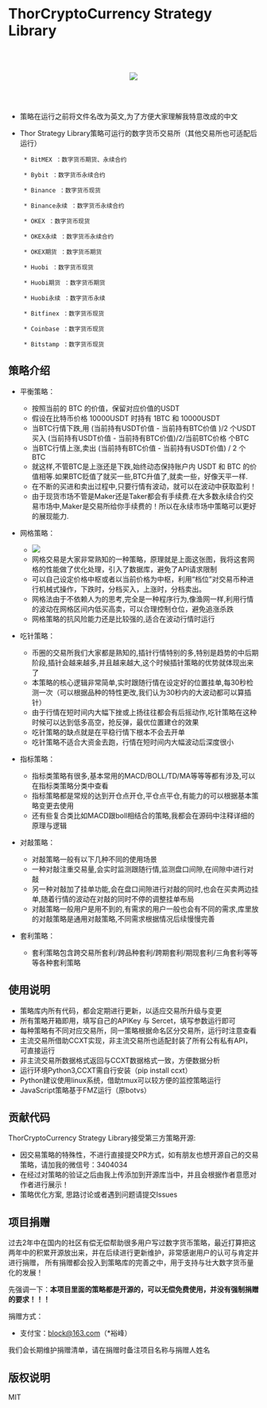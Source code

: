 # ThorCryptoCurrency Strategy Library

 
<br>
<br>
<p align="center">
  <img src ="http://thorquant.com/Thor-Quant.png"/>
</p>
<br>
<br>


 * 策略在运行之前将文件名改为英文,为了方便大家理解我特意改成的中文
 * Thor Strategy Library策略可运行的数字货币交易所（其他交易所也可适配后运行）

        * BitMEX ：数字货币期货、永续合约

        * Bybit ：数字货币永续合约

        * Binance ：数字货币现货

        * Binance永续 ：数字货币永续合约

        * OKEX ：数字货币现货

        * OKEX永续 ：数字货币永续合约

        * OKEX期货 ：数字货币期货

        * Huobi ：数字货币现货

        * Huobi期货 ：数字货币期货

        * Huobi永续 ：数字货币永续 

        * Bitfinex ：数字货币现货

        * Coinbase ：数字货币现货

        * Bitstamp ：数字货币现货


## 策略介绍

- 平衡策略：
  - 按照当前的 BTC 的价值，保留对应价值的USDT
  - 假设在比特币价格 10000USDT 时持有 1BTC 和 10000USDT
  - 当BTC行情下跌,用 (当前持有USDT价值 - 当前持有BTC价值 )/2 个USDT 买入 (当前持有USDT价值 - 当前持有BTC价值)/2/当前BTC价格 个BTC
  - 当BTC行情上涨,卖出 (当前持有BTC价值 - 当前持有USDT价值) / 2 个BTC
  - 就这样,不管BTC是上涨还是下跌,始终动态保持账户内 USDT 和 BTC 的价值相等.如果BTC贬值了就买一些,BTC升值了,就卖一些，好像天平一样.
  - 在不断的买进和卖出过程中,只要行情有波动，就可以在波动中获取盈利！
  - 由于现货市场不管是Maker还是Taker都会有手续费.在大多数永续合约交易市场中,Maker是交易所给你手续费的！所以在永续市场中策略可以更好的展现能力.

- 网格策略：
  - <img src ="http://thorquant.com/网格交易图片.png"/>
  - 网格交易是大家非常熟知的一种策略，原理就是上面这张图，我将这套网格的性能做了优化处理，引入了数据库，避免了API请求限制
  - 可以自己设定价格中枢或者以当前价格为中枢，利用“档位”对交易币种进行机械式操作，下跌时，分档买入，上涨时，分档卖出。
  - 网格法由于不依赖人为的思考,完全是一种程序行为,像渔网一样,利用行情的波动在网格区间内低买高卖，可以合理控制仓位，避免追涨杀跌
  - 网格策略的抗风险能力还是比较强的,适合在波动行情时运行

- 吃针策略：
  - 币圈的交易所我们大家都是熟知的,插针行情特别的多,特别是趋势的中后期阶段,插针会越来越多,并且越来越大,这个时候插针策略的优势就体现出来了
  - 本策略的核心逻辑非常简单,实时跟随行情在设定好的位置挂单,每30秒检测一次（可以根据品种的特性更改,我们认为30秒内的大波动都可以算插针）
  - 由于行情在短时间内大幅下挫或上扬往往都会有后摇动作,吃针策略在这种时候可以达到低多高空，抢反弹，最优位置建仓的效果
  - 吃针策略的缺点就是在平稳行情下根本不会去开单
  - 吃针策略不适合大资金去跑，行情在短时间内大幅波动后深度很小
  
- 指标策略：
  - 指标类策略有很多,基本常用的MACD/BOLL/TD/MA等等等都有涉及,可以在指标类策略分类中查看
  - 指标策略都是常规的达到开仓点开仓,平仓点平仓,有能力的可以根据基本策略变更去使用
  - 还有些复合类比如MACD跟boll相结合的策略,我都会在源码中注释详细的原理与逻辑

- 对敲策略：
  - 对敲策略一般有以下几种不同的使用场景
  - 一种对敲注重交易量,会实时监测跟随行情,监测盘口间隙,在间隙中进行对敲
  - 另一种对敲加了挂单功能,会在盘口间隙进行对敲的同时,也会在买卖两边挂单,随着行情的波动在对敲的同时不停的调整挂单布局
  - 对敲策略一般用户是用不到的,有需求的用户一般也会有不同的需求,库里放的对敲策略是通用对敲策略,不同需求根据情况后续慢慢完善

- 套利策略：
  - 套利策略包含跨交易所套利/跨品种套利/跨期套利/期现套利/三角套利等等等各种套利策略



## 使用说明
- 策略库内所有代码，都会定期进行更新，以适应交易所升级与变更
- 所有策略开箱即用，填写自己的APIKey 与 Sercet，填写参数运行即可
- 每种策略有不同对应交易所，同一策略根据命名区分交易所，运行时注意查看
- 主流交易所借助CCXT实现，非主流交易所也适配封装了所有公有私有API，可直接运行
- 非主流交易所数据格式返回与CCXT数据格式一致，方便数据分析
- 运行环境Python3,CCXT需自行安装（pip install ccxt）
- Python建议使用linux系统，借助tmux可以较方便的监控策略运行
- JavaScript策略基于FMZ运行（原botvs）



## 贡献代码

ThorCryptoCurrency Strategy Library接受第三方策略开源:

- 因交易策略的特殊性，不进行直接提交PR方式，如有朋友也想开源自己的交易策略，请加我的微信号：3404034
- 在经过对策略的验证之后由我上传添加到开源库当中，并且会根据作者意愿对作者进行展示！
- 策略优化方案, 思路讨论或者遇到问题请提交Issues




## 项目捐赠

过去2年中在国内的社区有偿无偿帮助很多用户写过数字货币策略，最近打算把这两年中的积累开源放出来，并在后续进行更新维护，非常感谢用户的认可与肯定并进行捐赠，
所有捐赠都会投入到策略库的完善之中，用于支持与壮大数字货币量化的发展！

先强调一下：**本项目里面的策略都是开源的，可以无偿免费使用，并没有强制捐赠的要求！！！**

捐赠方式：
- 支付宝：block@163.com（*裕峰）


我们会长期维护捐赠清单，请在捐赠时备注项目名称与捐赠人姓名



## 版权说明

MIT

